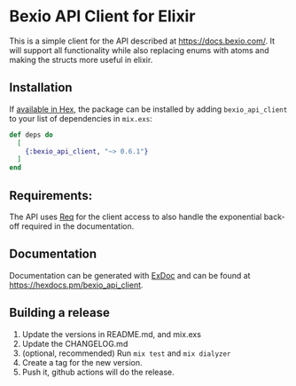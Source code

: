 # Bexio API Client for Elixir

This is a simple client for the API described at <https://docs.bexio.com/>. It will support all functionality while also replacing enums with atoms and
making the structs more useful in elixir.

## Installation

If [available in Hex](https://hex.pm/docs/publish), the package can be installed
by adding `bexio_api_client` to your list of dependencies in `mix.exs`:

```elixir
def deps do
  [
    {:bexio_api_client, "~> 0.6.1"}
  ]
end
```

## Requirements:

The API uses [Req](https://github.com/wojtekmach/req/tree/v0.5.0) for the client access to also handle the exponential back-off required in the documentation.


## Documentation 

Documentation can be generated with [ExDoc](https://github.com/) 
and can be found at <https://hexdocs.pm/bexio_api_client>.

## Building a release

1. Update the versions in README.md, and mix.exs
2. Update the CHANGELOG.md
3. (optional, recommended) Run `mix test` and `mix dialyzer`
5. Create a tag for the new version.
6. Push it, github actions will do the release.
